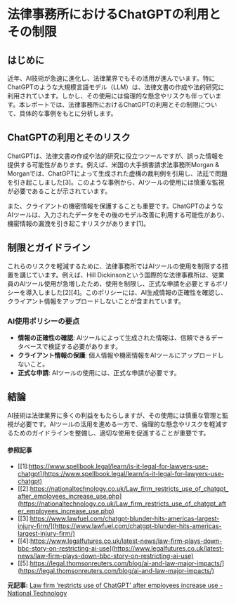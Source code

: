 # 法律事務所におけるChatGPTの利用とその制限

## はじめに

近年、AI技術が急速に進化し、法律業界でもその活用が進んでいます。特にChatGPTのような大規模言語モデル（LLM）は、法律文書の作成や法的研究に利用されています。しかし、その使用には倫理的な懸念やリスクも伴っています。本レポートでは、法律事務所におけるChatGPTの利用とその制限について、具体的な事例をもとに分析します。

## ChatGPTの利用とそのリスク

ChatGPTは、法律文書の作成や法的研究に役立つツールですが、誤った情報を提供する可能性があります。例えば、米国の大手損害請求法事務所Morgan & Morganでは、ChatGPTによって生成された虚構の裁判例を引用し、法廷で問題を引き起こしました[3]。このような事例から、AIツールの使用には慎重な監視が必要であることが示されています。

また、クライアントの機密情報を保護することも重要です。ChatGPTのようなAIツールは、入力されたデータをその後のモデル改善に利用する可能性があり、機密情報の漏洩を引き起こすリスクがあります[1]。

## 制限とガイドライン

これらのリスクを軽減するために、法律事務所ではAIツールの使用を制限する措置を講じています。例えば、Hill Dickinsonという国際的な法律事務所は、従業員のAIツール使用が急増したため、使用を制限し、正式な申請を必要とするポリシーを導入しました[2][4]。このポリシーには、AI生成情報の正確性を確認し、クライアント情報をアップロードしないことが含まれています。

### AI使用ポリシーの要点

- **情報の正確性の確認**: AIツールによって生成された情報は、信頼できるデータベースで検証する必要があります。
- **クライアント情報の保護**: 個人情報や機密情報をAIツールにアップロードしないこと。
- **正式な申請**: AIツールの使用には、正式な申請が必要です。

## 結論

AI技術は法律業界に多くの利益をもたらしますが、その使用には慎重な管理と監視が必要です。AIツールの活用を進める一方で、倫理的な懸念やリスクを軽減するためのガイドラインを整備し、適切な使用を促進することが重要です。
#### 参照記事
- [[1]:https://www.spellbook.legal/learn/is-it-legal-for-lawyers-use-chatgpt](https://www.spellbook.legal/learn/is-it-legal-for-lawyers-use-chatgpt)
- [[2]:https://nationaltechnology.co.uk/Law_firm_restricts_use_of_chatgpt_after_employees_increase_use.php](https://nationaltechnology.co.uk/Law_firm_restricts_use_of_chatgpt_after_employees_increase_use.php)
- [[3]:https://www.lawfuel.com/chatgpt-blunder-hits-americas-largest-injury-firm/](https://www.lawfuel.com/chatgpt-blunder-hits-americas-largest-injury-firm/)
- [[4]:https://www.legalfutures.co.uk/latest-news/law-firm-plays-down-bbc-story-on-restricting-ai-use](https://www.legalfutures.co.uk/latest-news/law-firm-plays-down-bbc-story-on-restricting-ai-use)
- [[5]:https://legal.thomsonreuters.com/blog/ai-and-law-major-impacts/](https://legal.thomsonreuters.com/blog/ai-and-law-major-impacts/)


**元記事:** [Law firm ‘restricts use of ChatGPT’ after employees increase use - National Technology](https://nationaltechnology.co.uk/Law_firm_restricts_use_of_chatgpt_after_employees_increase_use.php)